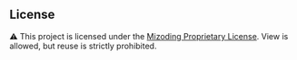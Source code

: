 ## License

⚠️ This project is licensed under the [Mizoding Proprietary License](./LICENSE).
View is allowed, but reuse is strictly prohibited.
